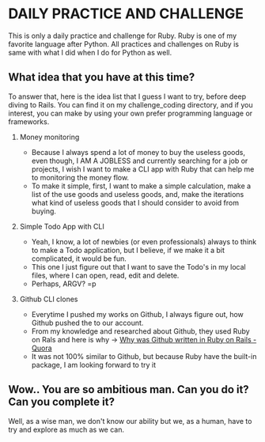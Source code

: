 DAILY PRACTICE AND CHALLENGE
=============================

This is only a daily practice and challenge for Ruby. Ruby is one of my favorite language after Python. All practices and challenges on Ruby is same with what I did when I do for Python as well.

## What idea that you have at this time?
To answer that, here is the idea list that I guess I want to try, before deep diving to Rails. You can find it on my challenge_coding directory, and if you interest, you can make by using your own prefer programming language or frameworks.

1. Money monitoring
	- Because I always spend a lot of money to buy the useless goods, even though, I AM A JOBLESS and currently searching for a job or projects, I wish I want to make a CLI app with Ruby that can help me to monitoring the money flow. 
	- To make it simple, first, I want to make a simple calculation, make a list of the use goods and useless goods, and, make the iterations what kind of useless goods that I should consider to avoid from buying.

2. Simple Todo App with CLI
	- Yeah, I know, a lot of newbies (or even professionals) always to think to make a Todo application, but I believe, if we make it a bit complicated, it would be fun.
	- This one I just figure out that I want to save the Todo's in my local files, where I can open, read, edit and delete.
	- Perhaps, ARGV? =p

3. Github CLI clones
	- Everytime I pushed my works on Github, I always figure out, how Github pushed the to our account.
	- From my knowledge and researched about Github, they used Ruby on Rals and here is why -> [Why was Github written in Ruby on Rails - Quora](https://www.quora.com/Why-was-GitHub-written-in-Ruby-on-Rails)
	- It was not 100% similar to Github, but because Ruby have the built-in package, I am looking forward to try it

## Wow.. You are so ambitious man. Can you do it? Can you complete it?
Well, as a wise man, we don't know our ability but we, as a human, have to try and explore as much as we can.
